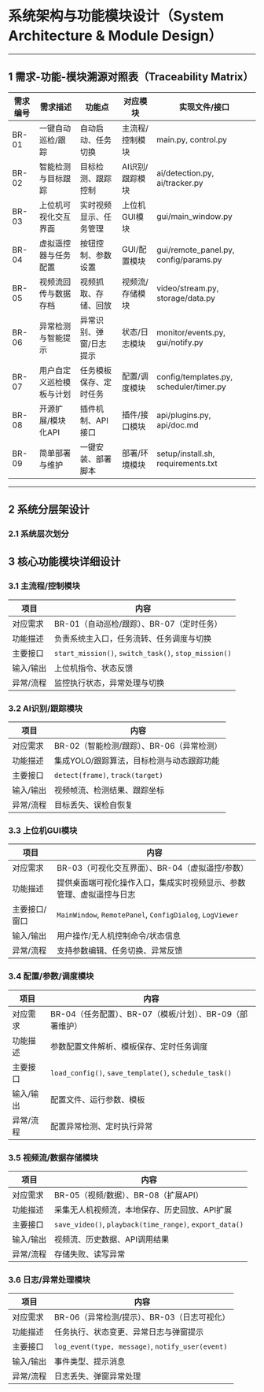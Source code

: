# 系统架构与功能模块设计（System Architecture & Module Design）

---

## 1 需求-功能-模块溯源对照表（Traceability Matrix）

| 需求编号 | 需求描述                 | 功能点                  | 对应模块        | 实现文件/接口                           |
| -------- | ------------------------ | ----------------------- | --------------- | --------------------------------------- |
| BR-01    | 一键自动巡检/跟踪        | 自动启动、任务切换      | 主流程/控制模块 | main.py, control.py                     |
| BR-02    | 智能检测与目标跟踪       | 目标检测、跟踪控制      | AI识别/跟踪模块 | ai/detection.py, ai/tracker.py          |
| BR-03    | 上位机可视化交互界面     | 实时视频显示、任务管理  | 上位机GUI模块   | gui/main_window.py                      |
| BR-04    | 虚拟遥控器与任务配置     | 按钮控制、参数设置      | GUI/配置模块    | gui/remote_panel.py, config/params.py   |
| BR-05    | 视频流回传与数据存档     | 视频抓取、存储、回放    | 视频流/存储模块 | video/stream.py, storage/data.py        |
| BR-06    | 异常检测与智能提示       | 异常识别、弹窗/日志提示 | 状态/日志模块   | monitor/events.py, gui/notify.py        |
| BR-07    | 用户自定义巡检模板与计划 | 任务模板保存、定时任务  | 配置/调度模块   | config/templates.py, scheduler/timer.py |
| BR-08    | 开源扩展/模块化API       | 插件机制、API接口       | 插件/接口模块   | api/plugins.py, api/doc.md              |
| BR-09    | 简单部署与维护           | 一键安装、部署脚本      | 部署/环境模块   | setup/install.sh, requirements.txt      |

---

## 2 系统分层架设计

### 2.1 系统层次划分



## 3 核心功能模块详细设计

### 3.1 主流程/控制模块

| 项目      | 内容                                                 |
| --------- | ---------------------------------------------------- |
| 对应需求  | BR-01（自动巡检/跟踪）、BR-07（定时任务）            |
| 功能描述  | 负责系统主入口，任务流转、任务调度与切换             |
| 主要接口  | `start_mission()`, `switch_task()`, `stop_mission()` |
| 输入/输出 | 上位机指令、状态反馈                                 |
| 异常/流程 | 监控执行状态，异常处理与切换                         |

### 3.2 AI识别/跟踪模块

| 项目      | 内容                                      |
| --------- | ----------------------------------------- |
| 对应需求  | BR-02（智能检测/跟踪）、BR-06（异常检测） |
| 功能描述  | 集成YOLO/跟踪算法，目标检测与动态跟踪功能 |
| 主要接口  | `detect(frame)`, `track(target)`          |
| 输入/输出 | 视频帧流、检测结果、跟踪坐标              |
| 异常/流程 | 目标丢失、误检自恢复                      |

### 3.3 上位机GUI模块

| 项目          | 内容                                                         |
| ------------- | ------------------------------------------------------------ |
| 对应需求      | BR-03（可视化交互界面）、BR-04（虚拟遥控/参数）              |
| 功能描述      | 提供桌面端可视化操作入口，集成实时视频显示、参数管理、虚拟遥控与日志 |
| 主要接口/窗口 | `MainWindow`, `RemotePanel`, `ConfigDialog`, `LogViewer`     |
| 输入/输出     | 用户操作/无人机控制命令/状态信息                             |
| 异常/流程     | 支持参数编辑、任务切换、异常反馈                             |

### 3.4 配置/参数/调度模块

| 项目      | 内容                                                     |
| --------- | -------------------------------------------------------- |
| 对应需求  | BR-04（任务配置）、BR-07（模板/计划）、BR-09（部署维护） |
| 功能描述  | 参数配置文件解析、模板保存、定时任务调度                 |
| 主要接口  | `load_config()`, `save_template()`, `schedule_task()`    |
| 输入/输出 | 配置文件、运行参数、模板                                 |
| 异常/流程 | 配置异常检测、定时执行异常                               |

### 3.5 视频流/数据存储模块

| 项目      | 内容                                                    |
| --------- | ------------------------------------------------------- |
| 对应需求  | BR-05（视频/数据）、BR-08（扩展API）                    |
| 功能描述  | 采集无人机视频流，本地保存、历史回放、API扩展           |
| 主要接口  | `save_video()`, `playback(time_range)`, `export_data()` |
| 输入/输出 | 视频流、历史数据、API调用结果                           |
| 异常/流程 | 存储失败、读写异常                                      |

### 3.6 日志/异常处理模块

| 项目      | 内容                                             |
| --------- | ------------------------------------------------ |
| 对应需求  | BR-06（异常检测/提示）、BR-03（日志可视化）      |
| 功能描述  | 任务执行、状态变更、异常日志与弹窗提示           |
| 主要接口  | `log_event(type, message)`, `notify_user(event)` |
| 输入/输出 | 事件类型、提示消息                               |
| 异常/流程 | 日志丢失、弹窗异常处理                           |